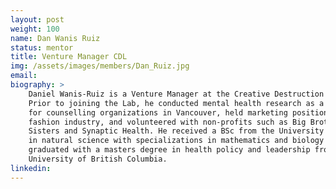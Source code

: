 ```yaml
---
layout: post
weight: 100
name: Dan Wanis Ruiz
status: mentor
title: Venture Manager CDL
img: /assets/images/members/Dan_Ruiz.jpg
email: 
biography: >
    Daniel Wanis-Ruiz is a Venture Manager at the Creative Destruction Lab West.
    Prior to joining the Lab, he conducted mental health research as a consultant
    for counselling organizations in Vancouver, held marketing positions within the
    fashion industry, and volunteered with non-profits such as Big Brothers and Big
    Sisters and Synaptic Health. He received a BSc from the University of Calgary
    in natural science with specializations in mathematics and biology and recently
    graduated with a masters degree in health policy and leadership from the
    University of British Columbia.
linkedin: 
---
```

